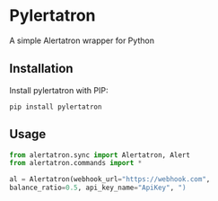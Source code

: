 
# Pylertatron

A simple Alertatron wrapper for Python
## Installation

Install pylertatron with PIP:

```
pip install pylertatron
```
## Usage

```py
from alertatron.sync import Alertatron, Alert
from alertatron.commands import *

al = Alertatron(webhook_url="https://webhook.com", 
balance_ratio=0.5, api_key_name="ApiKey", ")
```